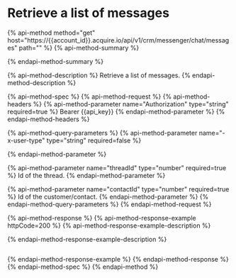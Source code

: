 # Retrieve a list of messages

{% api-method method="get" host="https://{{account\_id}}.acquire.io/api/v1/crm/messenger/chat/messages" path="" %}
{% api-method-summary %}

{% endapi-method-summary %}

{% api-method-description %}
Retrieve a list of messages.
{% endapi-method-description %}

{% api-method-spec %}
{% api-method-request %}
{% api-method-headers %}
{% api-method-parameter name="Authorization" type="string" required=true %}
Bearer {{api\_key}}
{% endapi-method-parameter %}
{% endapi-method-headers %}

{% api-method-query-parameters %}
{% api-method-parameter name="-x-user-type" type="string" required=false %}

{% endapi-method-parameter %}

{% api-method-parameter name="threadId" type="number" required=true %}
Id of the thread.
{% endapi-method-parameter %}

{% api-method-parameter name="contactId" type="number" required=true %}
Id of the customer/contact.
{% endapi-method-parameter %}
{% endapi-method-query-parameters %}
{% endapi-method-request %}

{% api-method-response %}
{% api-method-response-example httpCode=200 %}
{% api-method-response-example-description %}

{% endapi-method-response-example-description %}

```

```
{% endapi-method-response-example %}
{% endapi-method-response %}
{% endapi-method-spec %}
{% endapi-method %}


